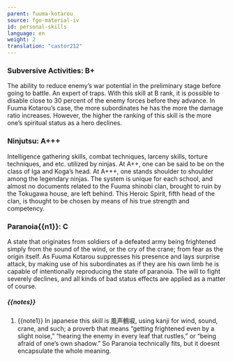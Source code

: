```yaml
---
parent: fuuma-kotarou
source: fgo-material-iv
id: personal-skills
language: en
weight: 2
translation: "castor212"
---
```


### Subversive Activities: B+

The ability to reduce enemy’s war potential in the preliminary stage before going to battle.
An expert of traps.
With this skill at B rank, it is possible to disable close to 30 percent of the enemy forces before they advance.
In Fuuma Kotarou’s case, the more subordinates he has the more the damage ratio increases.
However, the higher the ranking of this skill is the more one’s spiritual status as a hero declines.

### Ninjutsu: A+++

Intelligence gathering skills, combat techniques, larceny skills, torture techniques, and etc. utilized by ninjas.
At A++, one can be said to be on the class of Iga and Koga’s head.
At A+++, one stands shoulder to shoulder among the legendary ninjas.
The system is unique for each school, and almost no documents related to the Fuuma shinobi clan, brought to ruin by the Tokugawa house, are left behind.
This Heroic Spirit, fifth head of the clan, is thought to be chosen by means of his true strength and competency.

### Paranoia{{n1}}: C

A state that originates from soldiers of a defeated army being frightened simply from the sound of the wind, or the cry of the crane; from fear as the origin itself.
As Fuuma Kotarou suppresses his presence and lays surprise attack, by making use of his subordinates as if they are his own limb he is capable of intentionally reproducing the state of paranoia. The will to fight severely declines, and all kinds of bad status effects are applied as a matter of course.

##### {{notes}}

1. {{note1}} In japanese this skill is 風声鶴唳, using kanji for wind, sound, crane, and such; a proverb that means “getting frightened even by a slight noise,” “hearing the enemy in every leaf that rustles,” or “being afraid of one’s own shadow.” So Paranoia technically fits, but it doesnt encapsulate the whole meaning.
